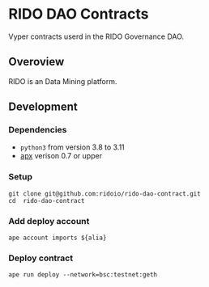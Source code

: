 # RIDO DAO Contracts

Vyper contracts userd in the RIDO Governance DAO.

## Overoview

RIDO is an Data Mining platform.

## Development

### Dependencies

- `python3` from version 3.8 to 3.11
- [apx](https://docs.apeworx.io/ape/stable/userguides/quickstart.html) verison 0.7 or upper

### Setup

```shell
git clone git@github.com:ridoio/rido-dao-contract.git
cd  rido-dao-contract
```

### Add deploy account 

```shell
ape account imports ${alia}
```

### Deploy contract 

```shell
ape run deploy --network=bsc:testnet:geth
```
